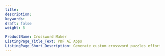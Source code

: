 ```yaml
---
title:
description:
keywords:
draft: false
weight: 5

ProductName: Crossword Maker
ListingPage_Title_Text: PDF AI Apps
ListingPage_Short_Description: Generate custom crossword puzzles effortlessly with Fileformat AI PDF Crossword Maker . Whether you're a beginner or a seasoned puzzle master, craft engaging word challenges in minutes!"
---
```

